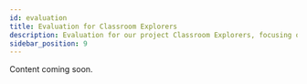 ```yaml
---
id: evaluation
title: Evaluation for Classroom Explorers
description: Evaluation for our project Classroom Explorers, focusing on the evaluation process and technologies used.
sidebar_position: 9
---
```


Content coming soon.
